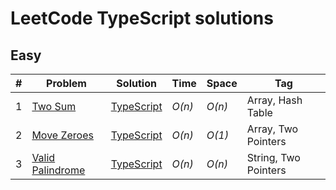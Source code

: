 # LeetCode TypeScript solutions

## Easy

| #   | Problem                                                             | Solution                                                                                           | Time   | Space  | Tag                  |
| --- | ------------------------------------------------------------------- | -------------------------------------------------------------------------------------------------- | ------ | ------ | -------------------- |
| 1   | [Two Sum](https://leetcode.com/problems/two-sum/)                   | [TypeScript](https://github.com/sandrig/leetcode/blob/master/typescript/twoSum/README.md)          | _O(n)_ | _O(n)_ | Array, Hash Table    |
| 2   | [Move Zeroes](https://leetcode.com/problems/move-zeroes/)           | [TypeScript](https://github.com/sandrig/leetcode/blob/master/typescript/moveZeroes/README.md)      | _O(n)_ | _O(1)_ | Array, Two Pointers  |
| 3   | [Valid Palindrome](https://leetcode.com/problems/valid-palindrome/) | [TypeScript](https://github.com/sandrig/leetcode/blob/master/typescript/validPalindrome/README.md) | _O(n)_ | _O(n)_ | String, Two Pointers |

